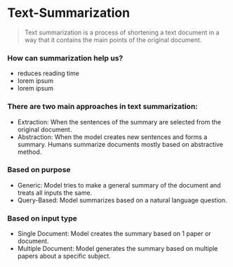 # Text-Summarization

> Text summarization is a process of shortening a text document in a way that it contains the main points of the original document.

### How can summarization help us?
* reduces reading time
* lorem ipsum
* lorem ipsum

### There are two main approaches in text summarization:
* Extraction: When the sentences of the summary are selected from the original document.
* Abstraction: When the model creates new sentences and forms a summary. Humans summarize documents mostly based on abstractive method.

### Based on purpose
* Generic: Model tries to make a general summary of the document and treats all inputs the same.
* Query-Based: Model summarizes based on a natural language question.

### Based on input type
* Single Document: Model creates the summary based on 1 paper or document.
* Multiple Document: Model generates the summary based on multiple papers about a specific subject.

